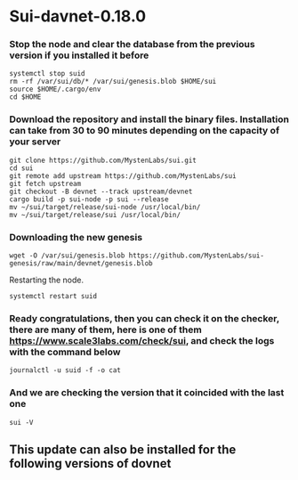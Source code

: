# Sui-davnet-0.18.0
### Stop the node and clear the database from the previous version if you installed it before 
```
systemctl stop suid
rm -rf /var/sui/db/* /var/sui/genesis.blob $HOME/sui
source $HOME/.cargo/env
cd $HOME
```
### Download the repository and install the binary files.  Installation can take from 30 to 90 minutes depending on the capacity of your server 
```
git clone https://github.com/MystenLabs/sui.git
cd sui
git remote add upstream https://github.com/MystenLabs/sui
git fetch upstream
git checkout -B devnet --track upstream/devnet
cargo build -p sui-node -p sui --release
mv ~/sui/target/release/sui-node /usr/local/bin/
mv ~/sui/target/release/sui /usr/local/bin/
```
### Downloading the new genesis 
```
wget -O /var/sui/genesis.blob https://github.com/MystenLabs/sui-genesis/raw/main/devnet/genesis.blob
```
Restarting the node. 
```
systemctl restart suid
```

### Ready congratulations, then you can check it on the checker, there are many of them, here is one of them https://www.scale3labs.com/check/sui, and check the logs with the command below 
```
journalctl -u suid -f -o cat
```
### And we are checking the version that it coincided with the last one
```
sui -V
```

## This update can also be installed for the following versions of dovnet 



